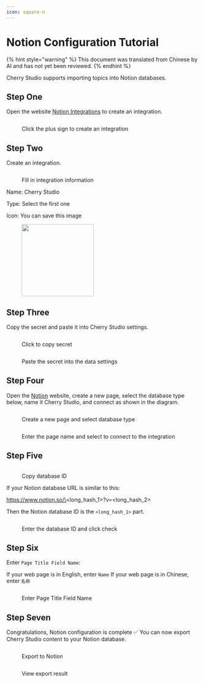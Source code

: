 ```yaml
---
icon: square-n
---
```

# Notion Configuration Tutorial


{% hint style="warning" %}
This document was translated from Chinese by AI and has not yet been reviewed.
{% endhint %}




Cherry Studio supports importing topics into Notion databases.

## Step One

Open the website [Notion Integrations](https://www.notion.so/profile/integrations) to create an integration.

<figure><img src="../.gitbook/assets/notion/创建应用.png" alt=""><figcaption><p>Click the plus sign to create an integration</p></figcaption></figure>

## Step Two

Create an integration.

<figure><img src="../.gitbook/assets/notion/填写应用信息.png" alt=""><figcaption><p>Fill in integration information</p></figcaption></figure>

Name: Cherry Studio

Type: Select the first one

Icon: You can save this image

<figure><img src="../.gitbook/assets/notion/Cherry-Studio-Logo.png" alt="" width="188"><figcaption></figcaption></figure>

## Step Three

Copy the secret and paste it into Cherry Studio settings.

<figure><img src="../.gitbook/assets/notion/复制密钥.png" alt=""><figcaption><p>Click to copy secret</p></figcaption></figure>

<figure><img src="../.gitbook/assets/notion/填写密钥.png" alt=""><figcaption><p>Paste the secret into the data settings</p></figcaption></figure>

## Step Four

Open the [Notion](https://www.notion.so/) website, create a new page, select the database type below, name it Cherry Studio, and connect as shown in the diagram.

<figure><img src="../.gitbook/assets/notion/创建页面.png" alt=""><figcaption><p>Create a new page and select database type</p></figcaption></figure>

<figure><img src="../.gitbook/assets/notion/连接APP.png" alt=""><figcaption><p>Enter the page name and select to connect to the integration</p></figcaption></figure>

## Step Five

<figure><img src="../.gitbook/assets/notion/复制数据库ID.png" alt=""><figcaption><p>Copy database ID</p></figcaption></figure>

If your Notion database URL is similar to this:

https://www.notion.so/\<long\_hash\_1>?v=\<long\_hash\_2>

Then the Notion database ID is the `<long_hash_1>` part.

<figure><img src="../.gitbook/assets/notion/填写数据库ID.png" alt=""><figcaption><p>Enter the database ID and click check</p></figcaption></figure>

## Step Six

Enter `Page Title Field Name`:

If your web page is in English, enter `Name`
If your web page is in Chinese, enter `名称`

<figure><img src="../.gitbook/assets/notion/填写页面标题字段名.png" alt=""><figcaption><p>Enter Page Title Field Name</p></figcaption></figure>

## Step Seven

Congratulations, Notion configuration is complete ✅ You can now export Cherry Studio content to your Notion database.

<figure><img src="../.gitbook/assets/notion/导出.png" alt=""><figcaption><p>Export to Notion</p></figcaption></figure>

<figure><img src="../.gitbook/assets/notion/查看结果.png" alt=""><figcaption><p>View export result</p></figcaption></figure>